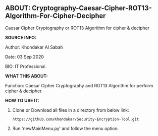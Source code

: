 ## ABOUT: Cryptography-Caesar-Cipher-ROT13-Algorithm-For-Cipher-Decipher
Caesar Cipher Cryptography or ROT13 Algorithm for cipher &amp; decipher

       
**SOURCE INFO:**

Author: Khondakar Al Sabah

Date: 03 Sep 2020

BIO: IT Professional.


**WHAT THIS ABOUT:**


Function: Caesar Cipher Cryptography and ROT13 Algorithm for perform cipher & decipher.


**HOW TO USE IT:**

1. Clone or Download all files in a directory from below link:

   ```https://github.com/Khondakar/Security-Encryption-Tool.git```
   
2. Run 'newMainMenu.py' and follow the menu option.
